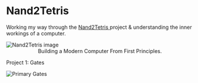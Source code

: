# Nand2Tetris
Working my way through the <a name="" href="https://www.nand2tetris.org/">Nand2Tetris </a> project &amp; understanding the inner workings of a computer.

<img src="https://static.wixstatic.com/media/44046b_387f62dae530480dac9b1fa8f731bebf~mv2.png/v1/fill/w_415,h_144,al_c,q_85,usm_0.66_1.00_0.01/44046b_387f62dae530480dac9b1fa8f731bebf~mv2.webp" alt="Nand2Tetris image">
<center><text>Building a Modern Computer From First Principles.</text></center>

Project 1: Gates

<img src="https://www.google.com/url?sa=i&url=https%3A%2F%2Fwww.cloudsavvyit.com%2F11147%2Fhow-logic-gates-work-or-and-xor-nor-nand-xnor-and-not%2F&psig=AOvVaw0YDGOGaLUKfE1l0oC4kFcm&ust=1630153964822000&source=images&cd=vfe&ved=0CAsQjRxqFwoTCMDEjPOa0fICFQAAAAAdAAAAABAZ" alt="Primary Gates">

